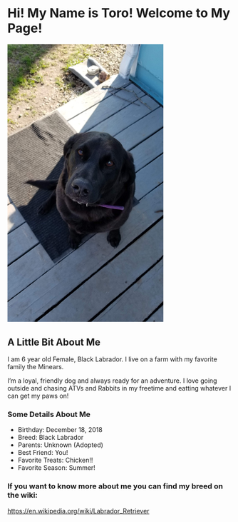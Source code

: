 # Hi! My Name is Toro! Welcome to My Page!
<img src="https://github.com/LL2323/Markdown/blob/main/20210328_172249.jpg" width="350">

## A Little Bit About Me

I am 6 year old Female, Black Labrador. I live on a farm with my favorite family the Minears. 

I’m a loyal, friendly dog and always ready for an adventure. I love going outside and chasing ATVs and Rabbits in my freetime and eatting whatever I can get my paws on!

### Some Details About Me

 - Birthday: December 18, 2018
 - Breed: Black Labrador
 - Parents: Unknown (Adopted)
 - Best Friend: You!
 - Favorite Treats: Chicken!!
 - Favorite Season: Summer!

### If you want to know more about me you can find my breed on the wiki:
https://en.wikipedia.org/wiki/Labrador_Retriever
